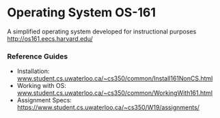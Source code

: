 # Operating System OS-161
A simplified operating system developed for instructional purposes
http://os161.eecs.harvard.edu/

### Reference Guides
- Installation: www.student.cs.uwaterloo.ca/~cs350/common/Install161NonCS.html
- Working with OS: www.student.cs.uwaterloo.ca/~cs350/common/WorkingWith161.html
- Assignment Specs: https://www.student.cs.uwaterloo.ca/~cs350/W19/assignments/
